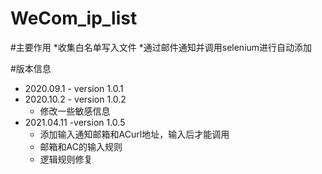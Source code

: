 # WeCom_ip_list
#主要作用
*收集白名单写入文件
     *通过邮件通知并调用selenium进行自动添加

#版本信息
* 2020.09.1   - version 1.0.1
* 2020.10.2   - version 1.0.2
  *  修改一些敏感信息
* 2021.04.11 -version 1.0.5
  *  添加输入通知邮箱和ACurl地址，输入后才能调用
  *  邮箱和AC的输入规则
  *  逻辑规则修复 
